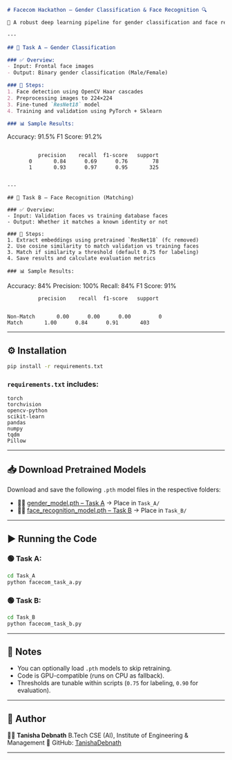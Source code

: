 

```markdown
# Facecom Hackathon – Gender Classification & Face Recognition 🔍

🚀 A robust deep learning pipeline for gender classification and face recognition under adverse visual conditions, using the FACECOM dataset.

---

## 🧠 Task A – Gender Classification

### ✅ Overview:
- Input: Frontal face images
- Output: Binary gender classification (Male/Female)

### 🔧 Steps:
1. Face detection using OpenCV Haar cascades
2. Preprocessing images to 224×224
3. Fine-tuned `ResNet18` model
4. Training and validation using PyTorch + Sklearn

### 📊 Sample Results:

```

Accuracy: 91.5%
F1 Score: 91.2%

```

          precision    recall  f1-score   support
       0       0.84      0.69      0.76        78
       1       0.93      0.97      0.95       325
```

```

---

## 🧠 Task B – Face Recognition (Matching)

### ✅ Overview:
- Input: Validation faces vs training database faces
- Output: Whether it matches a known identity or not

### 🔧 Steps:
1. Extract embeddings using pretrained `ResNet18` (fc removed)
2. Use cosine similarity to match validation vs training faces
3. Match if similarity ≥ threshold (default 0.75 for labeling)
4. Save results and calculate evaluation metrics

### 📊 Sample Results:

```

Accuracy: 84%
Precision: 100%
Recall: 84%
F1 Score: 91%

```
          precision    recall  f1-score   support


Non-Match       0.00      0.00      0.00         0
Match       1.00      0.84      0.91       403

````

---

## ⚙️ Installation

```bash
pip install -r requirements.txt
````

### `requirements.txt` includes:

```
torch
torchvision
opencv-python
scikit-learn
pandas
numpy
tqdm
Pillow
```

---

## 📥 Download Pretrained Models

Download and save the following `.pth` model files in the respective folders:

* 🧑‍🦰 [gender\_model.pth – Task A](https://drive.google.com/file/d/1ChcBiq-dpOjkJcRyXu18S-uMxC8LpkXR/view?usp=sharing) → Place in `Task_A/`
* 🧑‍🦱 [face\_recognition\_model.pth – Task B](https://drive.google.com/file/d/1Xkwl3xrfl2MUC5zJWC9XZRfP3pOuwvBR/view?usp=sharing) → Place in `Task_B/`

---

## ▶️ Running the Code

### 🟢 Task A:

```bash
cd Task_A
python facecom_task_a.py
```

### 🟢 Task B:

```bash
cd Task_B
python facecom_task_b.py
```

---

## 🧾 Notes

* You can optionally load `.pth` models to skip retraining.
* Code is GPU-compatible (runs on CPU as fallback).
* Thresholds are tunable within scripts (`0.75` for labeling, `0.90` for evaluation).

---

## 🙌 Author

👩‍💻 **Tanisha Debnath**
B.Tech CSE (AI), Institute of Engineering & Management
🔗 GitHub: [TanishaDebnath](https://github.com/TanishaDebnath)

---

```

